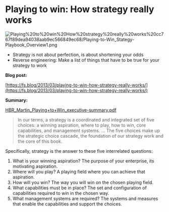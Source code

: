 # Playing to win: How strategy really works

![Playing%20to%20win%20How%20strategy%20really%20works%20cc767f89dea94038aab9ec566849ec68/Playing-to-Win_Stategy-Playbook_Overview1.png](Playing-to-Win_Stategy-Playbook_Overview1.png)

- Strategy is not about perfection, is about shortening your odds
- Reverse engineering: Make a list of things that have to be true for your strategy to work

**Blog post:** 

[https://fs.blog/2013/03/playing-to-win-how-strategy-really-works/](https://fs.blog/2013/03/playing-to-win-how-strategy-really-works/)

**Summary:**

[HBR_Martin_Playing+to+Win_executive-summary.pdf](HBR_Martin_PlayingtoWin_executive-summary.pdf)

> In our terms, a strategy is a coordinated and integrated set of five choices: a winning aspiration, where to play, how to win, core capabilities, and management systems. … The five choices make up the strategic choice cascade, the foundation of our strategy work and the core of this book.

Specifically, strategy is the answer to these five interrelated questions:

1. What is your winning aspiration? The purpose of your enterprise, its motivating aspiration.
2. Where will you play? A playing field where you can achieve that aspiration.
3. How will you win? The way you will win on the chosen playing field.
4. What capabilities must be in place? The set and configuration of capabilities required to win in the chosen way.
5. What management systems are required? The systems and measures that enable the capabilities and support the choices.